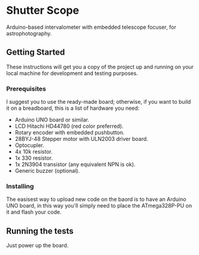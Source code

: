 # Shutter Scope
Arduino-based intervalometer with embedded telescope focuser, for astrophotography.

## Getting Started

These instructions will get you a copy of the project up and running on your local machine for development and testing purposes.

### Prerequisites

I suggest you to use the ready-made board; otherwise, if you want to build it on a breadboard, this is a list of hardware you need:

- Arduino UNO board or similar.
- LCD Hitachi HD44780 (red color preferred).
- Rotary encoder with embedded pushbutton.
- 28BYJ-48 Stepper motor with ULN2003 driver board.
- Optocupler.
- 4x 10k resistor.
- 1x 330 resistor.
- 1x 2N3904 transistor (any equivalent NPN is ok).
- Generic buzzer (optional).

### Installing

The easisest way to upload new code on the baord is to have an Arduino UNO board, in this way you'll simply need to place the ATmega328P-PU on it and flash your code.

## Running the tests

Just power up the board.
